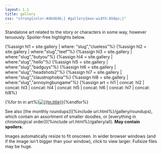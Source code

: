 ```yaml
---
layout: 1.1
title: gallery
css: "strong{color:#d6d6d6;} #gallery{max-width:850px;}"
---
```

Standalone art related to the story or characters in some way, however tenuously. Spoiler-free highlights below.

{%assign hl1 = site.gallery | where: "slug","clueless"%}
{%assign hl2 = site.gallery | where:"slug","teef"%}
{%assign hl3 = site.gallery | where:"slug","butyou"%}
{%assign hl4 = site.gallery | where:"slug","hello"%}
{%assign hl5 = site.gallery | where:"slug","badguys"%}
{%assign hl6 = site.gallery | where:"slug","headshots2"%}
{%assign hl7 = site.gallery | where:"slug","claustrophobia"%}
{%assign hl8 = site.gallery | where:"slug","annoyingbungame"%}
{%assign art = hl1 | concat: hl2 | concat: hl3 | concat: hl4 | concat: hl5 | concat: hl6 | concat: hl7 | concat: hl8%}
<!--↑ this is unwieldy (surely this can be done with arrays...?) but idk how to simplify yet. /could/ add a tag to highlights but that sounds like more trouble than it's worth-->
<section id="gallery" class="artwall">{%for tn in art%}<a href="{%include url.html%}/gallery/{{tn.slug}}"><img src="{%include url.html%}/assets/img/gallery/{%if tn.img%}{{tn.img}}{%else%}{{tn.date|date:'%Y-%m-%d'}}{%endif%}-tn.png" alt="{{tn.title}}"/></a>{%endfor%}</section>

See also [the monthly roundups]({%include url.html%}/gallery/roundups), which contain an assortment of smaller doodles, or [everything in chronological order]({%include url.html%}/gallery/all). **May contain spoilers.**

Images automatically resize to fit onscreen. In wider browser windows (and if the image isn't bigger than your window), click to view larger. Fullsize files may be huge.